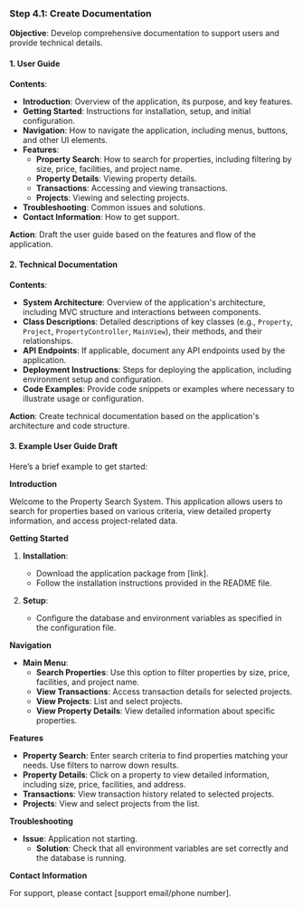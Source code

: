 ### **Step 4.1: Create Documentation**

**Objective**: Develop comprehensive documentation to support users and provide technical details.

#### **1. User Guide**

**Contents**:
- **Introduction**: Overview of the application, its purpose, and key features.
- **Getting Started**: Instructions for installation, setup, and initial configuration.
- **Navigation**: How to navigate the application, including menus, buttons, and other UI elements.
- **Features**:
  - **Property Search**: How to search for properties, including filtering by size, price, facilities, and project name.
  - **Property Details**: Viewing property details.
  - **Transactions**: Accessing and viewing transactions.
  - **Projects**: Viewing and selecting projects.
- **Troubleshooting**: Common issues and solutions.
- **Contact Information**: How to get support.

**Action**: Draft the user guide based on the features and flow of the application. 

#### **2. Technical Documentation**

**Contents**:
- **System Architecture**: Overview of the application's architecture, including MVC structure and interactions between components.
- **Class Descriptions**: Detailed descriptions of key classes (e.g., `Property`, `Project`, `PropertyController`, `MainView`), their methods, and their relationships.
- **API Endpoints**: If applicable, document any API endpoints used by the application.
- **Deployment Instructions**: Steps for deploying the application, including environment setup and configuration.
- **Code Examples**: Provide code snippets or examples where necessary to illustrate usage or configuration.

**Action**: Create technical documentation based on the application's architecture and code structure.

#### **3. Example User Guide Draft**

Here’s a brief example to get started:

**Introduction**

Welcome to the Property Search System. This application allows users to search for properties based on various criteria, view detailed property information, and access project-related data.

**Getting Started**

1. **Installation**:
   - Download the application package from [link].
   - Follow the installation instructions provided in the README file.

2. **Setup**:
   - Configure the database and environment variables as specified in the configuration file.

**Navigation**

- **Main Menu**:
  - **Search Properties**: Use this option to filter properties by size, price, facilities, and project name.
  - **View Transactions**: Access transaction details for selected projects.
  - **View Projects**: List and select projects.
  - **View Property Details**: View detailed information about specific properties.

**Features**

- **Property Search**: Enter search criteria to find properties matching your needs. Use filters to narrow down results.
- **Property Details**: Click on a property to view detailed information, including size, price, facilities, and address.
- **Transactions**: View transaction history related to selected projects.
- **Projects**: View and select projects from the list.

**Troubleshooting**

- **Issue**: Application not starting.
  - **Solution**: Check that all environment variables are set correctly and the database is running.

**Contact Information**

For support, please contact [support email/phone number].